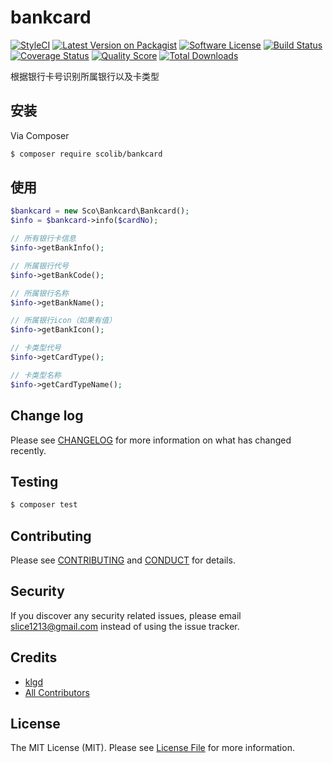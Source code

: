 # bankcard

[![StyleCI][ico-styleci]][link-styleci]
[![Latest Version on Packagist][ico-version]][link-packagist]
[![Software License][ico-license]](LICENSE.md)
[![Build Status][ico-travis]][link-travis]
[![Coverage Status][ico-scrutinizer]][link-scrutinizer]
[![Quality Score][ico-code-quality]][link-code-quality]
[![Total Downloads][ico-downloads]][link-downloads]

根据银行卡号识别所属银行以及卡类型


## 安装

Via Composer

``` bash
$ composer require scolib/bankcard
```

## 使用

``` php
$bankcard = new Sco\Bankcard\Bankcard();
$info = $bankcard->info($cardNo);

// 所有银行卡信息
$info->getBankInfo();

// 所属银行代号
$info->getBankCode();

// 所属银行名称
$info->getBankName();

// 所属银行icon（如果有值）
$info->getBankIcon();

// 卡类型代号
$info->getCardType();

// 卡类型名称
$info->getCardTypeName();
```

## Change log

Please see [CHANGELOG](CHANGELOG.md) for more information on what has changed recently.

## Testing

``` bash
$ composer test
```

## Contributing

Please see [CONTRIBUTING](CONTRIBUTING.md) and [CONDUCT](CONDUCT.md) for details.

## Security

If you discover any security related issues, please email slice1213@gmail.com instead of using the issue tracker.

## Credits

- [klgd][link-author]
- [All Contributors][link-contributors]

## License

The MIT License (MIT). Please see [License File](LICENSE.md) for more information.

[ico-styleci]: https://styleci.io/repos/84916036/shield?branch=master
[ico-version]: https://img.shields.io/packagist/v/ScoLib/bankcard.svg?style=flat-square
[ico-license]: https://img.shields.io/badge/license-MIT-brightgreen.svg?style=flat-square
[ico-travis]: https://img.shields.io/travis/ScoLib/bankcard/master.svg?style=flat-square
[ico-scrutinizer]: https://img.shields.io/scrutinizer/coverage/g/ScoLib/bankcard.svg?style=flat-square
[ico-code-quality]: https://img.shields.io/scrutinizer/g/ScoLib/bankcard.svg?style=flat-square
[ico-downloads]: https://img.shields.io/packagist/dt/ScoLib/bankcard.svg?style=flat-square

[link-styleci]: https://styleci.io/repos/84916036
[link-packagist]: https://packagist.org/packages/ScoLib/bankcard
[link-travis]: https://travis-ci.org/ScoLib/bankcard
[link-scrutinizer]: https://scrutinizer-ci.com/g/ScoLib/bankcard/code-structure
[link-code-quality]: https://scrutinizer-ci.com/g/ScoLib/bankcard
[link-downloads]: https://packagist.org/packages/ScoLib/bankcard
[link-author]: https://github.com/klgd
[link-contributors]: ../../contributors
